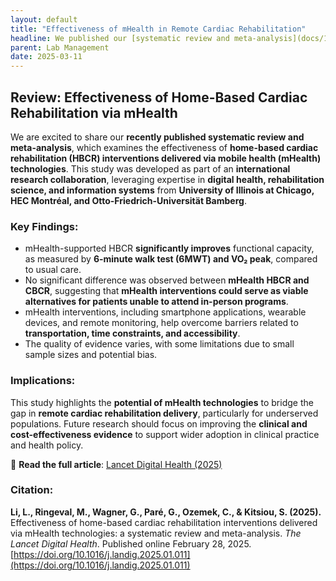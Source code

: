 ```yaml
---
layout: default
title: "Effectiveness of mHealth in Remote Cardiac Rehabilitation"
headline: We published our [systematic review and meta-analysis](docs/10-lab/2025-02-28-mhealth-cardiac-rehabilitation.html)
parent: Lab Management
date: 2025-03-11
---
```


## Review: Effectiveness of Home-Based Cardiac Rehabilitation via mHealth

We are excited to share our **recently published systematic review and meta-analysis**, which examines the effectiveness of **home-based cardiac rehabilitation (HBCR) interventions delivered via mobile health (mHealth) technologies**. This study was developed as part of an **international research collaboration**, leveraging expertise in **digital health, rehabilitation science, and information systems** from **University of Illinois at Chicago, HEC Montréal, and Otto-Friedrich-Universität Bamberg**.

### Key Findings:
- mHealth-supported HBCR **significantly improves** functional capacity, as measured by **6-minute walk test (6MWT) and VO₂ peak**, compared to usual care.
- No significant difference was observed between **mHealth HBCR and CBCR**, suggesting that **mHealth interventions could serve as viable alternatives for patients unable to attend in-person programs**.
- mHealth interventions, including smartphone applications, wearable devices, and remote monitoring, help overcome barriers related to **transportation, time constraints, and accessibility**.
- The quality of evidence varies, with some limitations due to small sample sizes and potential bias.

### Implications:
This study highlights the **potential of mHealth technologies** to bridge the gap in **remote cardiac rehabilitation delivery**, particularly for underserved populations. Future research should focus on improving the **clinical and cost-effectiveness evidence** to support wider adoption in clinical practice and health policy.

📖 **Read the full article**: [Lancet Digital Health (2025)](https://doi.org/10.1016/j.landig.2025.01.011)

### Citation:
**Li, L., Ringeval, M., Wagner, G., Paré, G., Ozemek, C., & Kitsiou, S. (2025).** Effectiveness of home-based cardiac rehabilitation interventions delivered via mHealth technologies: a systematic review and meta-analysis. *The Lancet Digital Health*. Published online February 28, 2025. [https://doi.org/10.1016/j.landig.2025.01.011](https://doi.org/10.1016/j.landig.2025.01.011)

